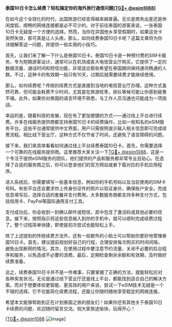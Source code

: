 **泰国10日卡怎么续费？轻松搞定你的海外旅行通信问题[[TG💪+ @esim1088](https://t.me/s/esim1088)]**

在如今这个全球化的时代，出国旅游已经变得越来越普遍。无论是商务出差还是休闲度假，顺畅的网络连接都是必不可少的。对于前往泰国的游客来说，一张泰国10日卡无疑是一个方便的选择。然而，当你在异国他乡享受假期时，如果这张卡突然失效，那可真是让人头疼。那么，如何续费泰国10日卡呢？这篇文章将为你详细解答这一问题，并提供一些实用的小技巧。

首先，让我们来了解一下什么是泰国10日卡。泰国10日卡是一种预付费的SIM卡服务，专为短期游客设计，通常可以在机场或各大电信营业厅购买。它提供了一定的数据流量、通话时间和短信功能，非常适合那些希望在泰国期间保持通讯畅通的人群。不过，这种卡的有效期一般只有10天，过期后就需要续费才能继续使用。

那么，如何续费呢？传统的续费方式是直接到当地的电信营业厅办理。这种方式虽然可靠，但可能会耗费不少时间，尤其是在旅游旺季，排队等候可能让你感到疲惫不堪。此外，如果你对泰国的语言环境不熟悉，与工作人员沟通也可能成为一项挑战。

幸运的是，随着科技的发展，现在有了更加便捷的方式——通过线上平台进行续费。许多在线服务提供商都支持泰国10日卡的续费操作，比如一些知名的eSIM服务平台。这些平台通常提供中文界面，用户只需按照提示输入相关信息即可完成续费流程。相比线下营业厅，这种方式不仅节省了时间，还避免了语言障碍的问题。

接下来，我们来具体看看如何通过线上平台续费泰国10日卡。首先，你需要选择一个可靠的在线服务提供商。这里推荐大家关注一下[TG💪+ @esim1088](https://t.me/s/esim1088)，这是一个专注于提供eSIM服务的团队，他们提供的产品和服务都非常专业且贴心。在选择了合适的服务商之后，你可以登录他们的官方网站或者下载对应的手机应用程序。

进入系统后，你需要填写一些基本信息，例如你的手机号码以及当前使用的SIM卡号码。有些平台还会要求你上传身份证件的照片以验证身份，确保账户安全。完成信息填写后，选择合适的套餐并支付费用。大多数服务商都支持多种支付方式，包括信用卡、PayPal等国际通用支付工具。

支付成功后，你会收到一封确认邮件或短信，其中包含了激活码或其他必要的信息。接下来，按照指示将这些信息输入到你的手机中，就可以顺利完成续费过程了。整个过程简单快捷，即使是初次尝试也能轻松上手。

除了上述提到的传统续费方法外，还有一些额外的小贴士可以帮助你更好地管理泰国10日卡。首先，建议提前规划好自己的行程，合理安排每次购买的时间间隔，避免出现断网的情况。其次，在使用过程中要注意节约流量，关闭不必要的后台程序和服务，以免造成不必要的浪费。最后，定期检查剩余余额和有效期，及时做好续费准备。

总之，续费泰国10日卡并不是一件难事，只要掌握了正确的方法，就能轻松应对各种突发状况。无论是通过线下营业厅还是线上平台，都能找到适合自己的解决方案。而对于想要体验更智能、更高效的用户来说，尝试一下eSIM技术无疑是一个不错的选择。它不仅能简化续费流程，还能让你随时随地享受稳定的网络连接。

希望本文能够帮助到正在计划泰国之旅的朋友们！如果你还有其他关于泰国10日卡续费的问题，欢迎随时留言交流。祝大家旅途愉快，玩得开心！

[[TG💪+ @esim1088](https://t.me/s/esim1088) ![Image](https://i.postimg.cc/4NQfJmqS/Snipaste-2025-05-13-00-14-12.png)]